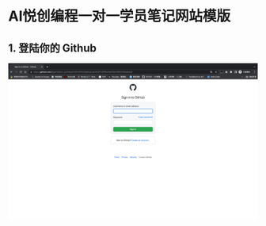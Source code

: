 # AI悦创编程一对一学员笔记网站模版

## 1. 登陆你的 Github

![image-20220807224606548](README.assets/image-20220807224606548.png)

